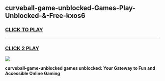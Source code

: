 
## curveball-game-unblocked-Games-Play-Unblocked-&-Free-kxos6
<h3>
<a href="https://premium76.site?title=curveball-game-unblocked&ref=24A">CLICK TO PLAY</a></h3>
<hr>

<h3>
<a href="https://premium76.site?title=curveball-game-unblocked&ref=24A">CLICK 2 PLAY</a>
  
</h3>

<a href="https://premium76.site?title=curveball-game-unblocked&ref=24A"><img src="https://clearcache.store/games.png"></a>


**curveball-game-unblocked games unblocked: Your Gateway to Fun and Accessible Online Gaming**
